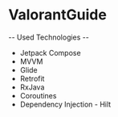 # ValorantGuide
   -- Used Technologies --
- Jetpack Compose
- MVVM
- Glide
- Retrofit
- RxJava
- Coroutines
- Dependency Injection - Hilt

  
